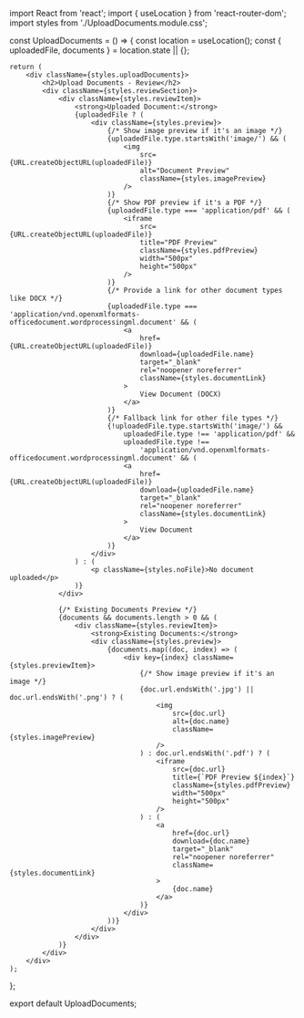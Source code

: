 
import React from 'react';
import { useLocation } from 'react-router-dom';
import styles from './UploadDocuments.module.css';

const UploadDocuments = () => {
    const location = useLocation();
    const { uploadedFile, documents } = location.state || {};

    return (
        <div className={styles.uploadDocuments}>
            <h2>Upload Documents - Review</h2>
            <div className={styles.reviewSection}>
                <div className={styles.reviewItem}>
                    <strong>Uploaded Document:</strong> 
                    {uploadedFile ? (
                        <div className={styles.preview}>
                            {/* Show image preview if it's an image */}
                            {uploadedFile.type.startsWith('image/') && (
                                <img
                                    src={URL.createObjectURL(uploadedFile)}
                                    alt="Document Preview"
                                    className={styles.imagePreview}
                                />
                            )}
                            {/* Show PDF preview if it's a PDF */}
                            {uploadedFile.type === 'application/pdf' && (
                                <iframe
                                    src={URL.createObjectURL(uploadedFile)}
                                    title="PDF Preview"
                                    className={styles.pdfPreview}
                                    width="500px"
                                    height="500px"
                                />
                            )}
                            {/* Provide a link for other document types like DOCX */}
                            {uploadedFile.type === 'application/vnd.openxmlformats-officedocument.wordprocessingml.document' && (
                                <a
                                    href={URL.createObjectURL(uploadedFile)}
                                    download={uploadedFile.name}
                                    target="_blank"
                                    rel="noopener noreferrer"
                                    className={styles.documentLink}
                                >
                                    View Document (DOCX)
                                </a>
                            )}
                            {/* Fallback link for other file types */}
                            {!uploadedFile.type.startsWith('image/') &&
                                uploadedFile.type !== 'application/pdf' &&
                                uploadedFile.type !==
                                    'application/vnd.openxmlformats-officedocument.wordprocessingml.document' && (
                                <a
                                    href={URL.createObjectURL(uploadedFile)}
                                    download={uploadedFile.name}
                                    target="_blank"
                                    rel="noopener noreferrer"
                                    className={styles.documentLink}
                                >
                                    View Document
                                </a>
                            )}
                        </div>
                    ) : (
                        <p className={styles.noFile}>No document uploaded</p>
                    )}
                </div>

                {/* Existing Documents Preview */}
                {documents && documents.length > 0 && (
                    <div className={styles.reviewItem}>
                        <strong>Existing Documents:</strong>
                        <div className={styles.preview}>
                            {documents.map((doc, index) => (
                                <div key={index} className={styles.previewItem}>
                                    {/* Show image preview if it's an image */}
                                    {doc.url.endsWith('.jpg') || doc.url.endsWith('.png') ? (
                                        <img
                                            src={doc.url}
                                            alt={doc.name}
                                            className={styles.imagePreview}
                                        />
                                    ) : doc.url.endsWith('.pdf') ? (
                                        <iframe
                                            src={doc.url}
                                            title={`PDF Preview ${index}`}
                                            className={styles.pdfPreview}
                                            width="500px"
                                            height="500px"
                                        />
                                    ) : (
                                        <a
                                            href={doc.url}
                                            download={doc.name}
                                            target="_blank"
                                            rel="noopener noreferrer"
                                            className={styles.documentLink}
                                        >
                                            {doc.name}
                                        </a>
                                    )}
                                </div>
                            ))}
                        </div>
                    </div>
                )}
            </div>
        </div>
    );
};

export default UploadDocuments;
